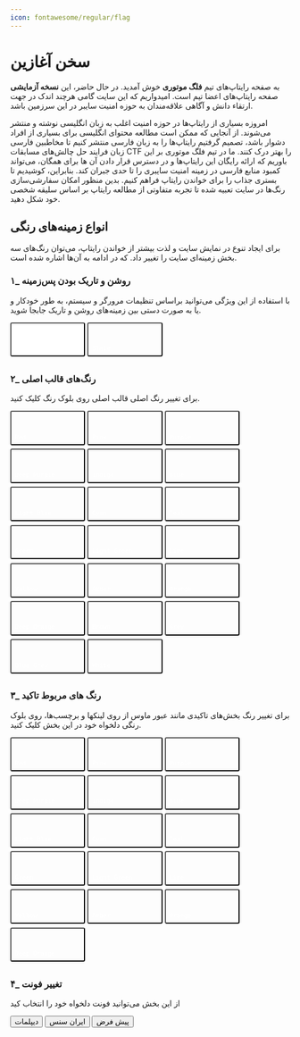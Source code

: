 ```yaml
---
icon: fontawesome/regular/flag
---
```


# سخن آغازین

به صفحه رایتاپ‌های تیم **فلگ موتوری** خوش آمدید.
در حال حاضر، این **نسخه آزمایشی** صفحه رایتاپ‌های اعضا تیم است. امیدواریم که این سایت گامی هرچند اندک در جهت ارتقاء دانش و آگاهی علاقه‌مندان به حوزه امنیت سایبر در این سرزمین باشد.

امروزه بسیاری از رایتاپ‌ها در حوزه امنیت اغلب به زبان انگلیسی نوشته و منتشر می‌شوند. از آنجایی که ممکن است مطالعه محتوای انگلیسی برای بسیاری از افراد دشوار باشد، تصمیم گرفتیم رایتاپ‌ها را به زبان فارسی منتشر کنیم تا مخاطبین فارسی زبان فرایند حل چالش‌های مسابقات CTF را بهتر درک کنند. ما در تیم فلگ موتوری بر این باوریم که ارائه رایگان این رایتاپ‌ها و در دسترس قرار دادن آن ها برای همگان، می‌تواند کمبود منابع فارسی در زمینه امنیت سایبری را تا حدی جبران کند.
بنابراین، کوشیدیم تا بستری جذاب را برای خواندن رایتاپ فراهم کنیم. بدین منظور امکان سفارشی‌سازی رنگ‌ها در سایت تعبیه شده تا تجربه متفاوتی از مطالعه رایتاپ بر اساس سلیقه شخصی خود شکل دهید.

## انواع زمینه‌های رنگی

برای ایجاد تنوع در نمایش سایت و لذت بیشتر از خواندن رایتاپ، می‌توان رنگ‌های سه بخش زمینه‌ای سایت را تغییر داد. که در ادامه به آن‌ها اشاره شده است.

### ۱\_ روشن و تاریک بودن پس‌زمینه

با استفاده از این ویژگی می‌توانید براساس تنظیمات مرورگر و سیستم، به طور خودکار و یا به صورت دستی بین زمینه‌های روشن و تاریک جابجا شوید.

<div class="tx-switch">
<button data-md-color-scheme="default"><code>Default</code></button>
<button data-md-color-scheme="slate"><code>Slate</code></button>
</div>
<script>
  var buttons = document.querySelectorAll("button[data-md-color-scheme]")
  Array.prototype.forEach.call(buttons, function(button) {
    button.addEventListener("click", function() {
      document.body.dataset.mdColorScheme = this.dataset.mdColorScheme;
      localStorage.setItem("data-md-color-scheme",this.dataset.mdColorScheme);
    })
  })
</script>

### ۲\_ رنگ‌های قالب اصلی

برای تغییر رنگ اصلی قالب اصلی روی بلوک رنگ کلیک کنید.

<div class="tx-switch">
<button data-md-color-primary="red"><code>Red</code></button>
<button data-md-color-primary="pink"><code>Pink</code></button>
<button data-md-color-primary="purple"><code>Purple</code></button>
<button data-md-color-primary="deep-purple"><code>Deep Purple</code></button>
<button data-md-color-primary="indigo"><code>Indigo</code></button>
<button data-md-color-primary="blue"><code>Blue</code></button>
<button data-md-color-primary="light-blue"><code>Light Blue</code></button>
<button data-md-color-primary="cyan"><code>Cyan</code></button>
<button data-md-color-primary="teal"><code>Teal</code></button>
<button data-md-color-primary="green"><code>Green</code></button>
<button data-md-color-primary="light-green"><code>Light Green</code></button>
<button data-md-color-primary="lime"><code>Lime</code></button>
<button data-md-color-primary="yellow"><code>Yellow</code></button>
<button data-md-color-primary="amber"><code>Amber</code></button>
<button data-md-color-primary="orange"><code>Orange</code></button>
<button data-md-color-primary="deep-orange"><code>Deep Orange</code></button>
<button data-md-color-primary="brown"><code>Brown</code></button>
<button data-md-color-primary="grey"><code>Grey</code></button>
<button data-md-color-primary="blue-grey"><code>Blue Grey</code></button>
<button data-md-color-primary="white"><code>White</code></button>
</div>
<script>
  var buttons = document.querySelectorAll("button[data-md-color-primary]");
  Array.prototype.forEach.call(buttons, function(button) {
    button.addEventListener("click", function() {
      document.body.dataset.mdColorPrimary = this.dataset.mdColorPrimary;
      localStorage.setItem("data-md-color-primary",this.dataset.mdColorPrimary);
    })
  })
</script>

### ۳\_ رنگ های مربوط تاکید

برای تغییر رنگ بخش‌های تاکیدی مانند عبور ماوس از روی لینکها و برچسب‌ها، روی بلوک رنگی دلخواه خود در این بخش کلیک کنید.

<div class="tx-switch">
<button data-md-color-accent="red"><code>Red</code></button>
<button data-md-color-accent="pink"><code>Pink</code></button>
<button data-md-color-accent="purple"><code>Purple</code></button>
<button data-md-color-accent="deep-purple"><code>Deep Purple</code></button>
<button data-md-color-accent="indigo"><code>Indigo</code></button>
<button data-md-color-accent="blue"><code>Blue</code></button>
<button data-md-color-accent="light-blue"><code>Light Blue</code></button>
<button data-md-color-accent="cyan"><code>Cyan</code></button>
<button data-md-color-accent="teal"><code>Teal</code></button>
<button data-md-color-accent="green"><code>Green</code></button>
<button data-md-color-accent="light-green"><code>Light Green</code></button>
<button data-md-color-accent="lime"><code>Lime</code></button>
<button data-md-color-accent="yellow"><code>Yellow</code></button>
<button data-md-color-accent="amber"><code>Amber</code></button>
<button data-md-color-accent="orange"><code>Orange</code></button>
<button data-md-color-accent="deep-orange"><code>Deep Orange</code></button>
</div>

<script>
  var buttons = document.querySelectorAll("button[data-md-color-accent]");
  Array.prototype.forEach.call(buttons, function(button) {
    button.addEventListener("click", function() {
      document.body.dataset.mdColorAccent = this.dataset.mdColorAccent;
      localStorage.setItem("data-md-color-accent",this.dataset.mdColorAccent);
    })
  })
</script>

<!-- Choose fonts: -->

### ۴\_ تغییر فونت

از این بخش می‌توانید فونت دلخواه خود را انتخاب کید

<div class="tx-switch">
<button id="diplomatButton">دیپلمات</button>
<button id="irsansButton">ایران سنس</button>
<button id="defaultButton">پیش فرض</button>
</div>

<script>
document.getElementById('diplomatButton').addEventListener('click', function() {
    document.documentElement.style.setProperty('--md-text-font', 'Diplomat');
});

document.getElementById('irsansButton').addEventListener('click', function() {
    document.documentElement.style.setProperty('--md-text-font', 'iran_sans');
});

document.getElementById('defaultButton').addEventListener('click', function() {
    document.documentElement.style.setProperty('--md-text-font', 'DefaultFont');
});
</script>

<style>
button[data-md-color-accent]> code {
    background-color: var(--md-code-bg-color);
    color: var(--md-accent-fg-color);
  }
button[data-md-color-primary] > code {
    background-color: var(--md-code-bg-color);
    color: var(--md-primary-fg-color);
  }
button[data-md-color-primary='white'] > code {
    background-color: var(--md-primary-bg-color);
    color: var(--md-primary-fg-color);
  }
button[data-md-color-accent],button[data-md-color-primary],button[data-md-color-scheme]{
    width: 8.4rem;
    margin-bottom: .4rem;
    padding: 2.4rem .4rem .4rem;
    transition: background-color .25s,opacity .25s;
    border-radius: .2rem;
    color: #fff;
    font-size: .8rem;
    text-align: left;
    cursor: pointer;
}
button[data-md-color-accent]{
  background-color: var(--md-accent-fg-color);
}
button[data-md-color-primary]{
  background-color: var(--md-primary-fg-color);
}
button[data-md-color-scheme='default']{
  background-color: hsla(0, 0%, 100%, 1);
}
button[data-md-color-scheme='slate']{
  background-color: var(--md-default-bg-color);
}
button[data-md-color-accent]:hover, button[data-md-color-primary]:hover {
    opacity: .75;
}
</style>
